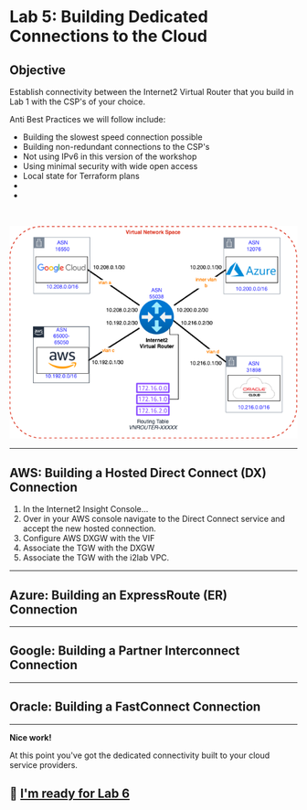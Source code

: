 # Lab 5: Building Dedicated Connections to the Cloud

## Objective

Establish connectivity between the Internet2 Virtual Router that you build in Lab 1 with the CSP's of your choice.

Anti Best Practices we will follow include:

- Building the slowest speed connection possible
- Building non-redundant connections to the CSP's
- Not using IPv6 in this version of the workshop
- Using minimal security with wide open access
- Local state for Terraform plans
-
-

<br>

![image](files/multicloud.png)

---

## AWS: Building a Hosted Direct Connect (DX) Connection

1. In the Internet2 Insight Console...
2. Over in your AWS console navigate to the Direct Connect service and accept the new hosted connection.
3. Configure AWS DXGW with the VIF
4. Associate the TGW with the DXGW
5. Associate the TGW with the i2lab VPC.

---

## Azure: Building an ExpressRoute (ER) Connection



---

## Google: Building a Partner Interconnect Connection



---

## Oracle: Building a FastConnect Connection



---

**Nice work!**

At this point you've got the dedicated connectivity built to your cloud service providers.

## :rocket: [I'm ready for Lab 6](lab6.md)
